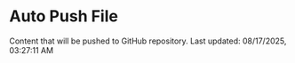 # Auto Push File

Content that will be pushed to GitHub repository.
Last updated: 08/17/2025, 03:27:11 AM